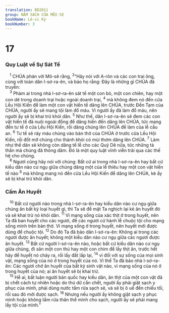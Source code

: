 ```yaml
---
translation: BD2011
group: NĂM SÁCH CỦA MÔI-SE
bookName: Lê-vi Ký 
bookNumber: 3
---
```


<div class="title"><h1>17</h1><h3>Quy Luật về Sự Sát Tế</h3></div>
<span class="verse le_17_1"> <sup>1</sup> CHÚA phán với Mô-sê rằng, </span>
<span class="verse le_17_2"><sup>2</sup>“Hãy nói với A-rôn và các con trai ông, cùng với toàn dân I-sơ-ra-ên, và bảo họ rằng: Ðây là những gì CHÚA đã truyền:<br/></span>
<span class="verse le_17_3"> <sup>3</sup> Phàm ai trong nhà I-sơ-ra-ên sát tế một con bò, một con chiên, hay một con dê trong doanh trại hoặc ngoài doanh trại, </span>
<span class="verse le_17_4"><sup>4</sup> mà không đem nó đến cửa Lều Hội Kiến để làm một con vật hiến tế dâng lên CHÚA, trước Ðền Tạm của CHÚA, người ấy sẽ mang tội làm đổ máu. Vì người ấy đã làm đổ máu, nên người ấy sẽ bị khai trừ khỏi dân. </span>
<span class="verse le_17_5"><sup>5</sup> Như thế, dân I-sơ-ra-ên sẽ đem các con vật hiến tế đã nuôi ngoài đồng để dâng hiến đến dâng lên CHÚA, tức mang đến tư tế ở cửa Lều Hội Kiến, rồi dâng chúng lên CHÚA để làm của lễ cầu an. </span>
<span class="verse le_17_6"><sup>6</sup> Tư tế sẽ rảy máu chúng vào bàn thờ của CHÚA ở trước cửa Lều Hội Kiến, rồi đốt mỡ chúng cho thành khói có mùi thơm dâng lên CHÚA. </span>
<span class="verse le_17_7"><sup>7</sup> Làm như thế dân sẽ không còn dâng tế lễ cho các Quỷ Dê nữa, tức những tà thần mà chúng đã thông dâm. Ðó là một quy luật vĩnh viễn trải qua các thế hệ cho chúng.<br/></span>
<span class="verse le_17_8"> <sup>8</sup> Ngươi cũng hãy nói với chúng: Bất cứ ai trong nhà I-sơ-ra-ên hay bất cứ kiều dân nào cư ngụ giữa chúng dâng một của lễ thiêu hay một con vật hiến tế nào </span>
<span class="verse le_17_9"><sup>9</sup> mà không mang nó đến cửa Lều Hội Kiến để dâng lên CHÚA, kẻ ấy sẽ bị khai trừ khỏi dân.<br/></span>
<div class="title"><h3>Cấm Ăn Huyết</h3></div>
<span class="verse le_17_10"> <sup>10</sup> Bất cứ người nào trong nhà I-sơ-ra-ên hay kiều dân nào cư ngụ giữa chúng ăn bất kỳ loại huyết gì, thì Ta sẽ để mặt Ta nghịch lại kẻ ăn huyết đó và sẽ khai trừ nó khỏi dân. </span>
<span class="verse le_17_11"><sup>11</sup> Vì mạng sống của xác thịt ở trong huyết, nên Ta đã ban huyết cho các ngươi, để các ngươi cử hành lễ chuộc tội cho mạng sống mình trên bàn thờ. Vì mạng sống ở trong huyết, nên huyết mới được dùng để chuộc tội. </span>
<span class="verse le_17_12"><sup>12</sup> Do đó Ta đã bảo dân I-sơ-ra-ên: Không ai trong các ngươi được ăn huyết; không một kiều dân nào cư ngụ giữa các ngươi được ăn huyết. </span>
<span class="verse le_17_13"><sup>13</sup> Bất cứ người I-sơ-ra-ên nào, hoặc bất cứ kiều dân nào cư ngụ giữa chúng, đi săn một con thú hay một con chim để lấy thịt ăn, trước hết hãy để huyết nó chảy ra, rồi lấy đất lấp lại, </span>
<span class="verse le_17_14"><sup>14</sup> vì đối với sự sống của mọi sinh vật, mạng sống của nó ở trong huyết của nó. Vì thế Ta đã bảo nhà I-sơ-ra-ên: Các ngươi chớ ăn huyết của bất kỳ sinh vật nào, vì mạng sống của nó ở trong huyết của nó; ai ăn huyết sẽ bị khai trừ.<br/></span>
<span class="verse le_17_15"> <sup>15</sup> Hễ ai, bất luận người bản quốc hay kiều dân, ăn thịt của một con vật đã bị chết cách tự nhiên hoặc do thú dữ cắn chết, người ấy phải giặt sạch y phục của mình, phải dùng nước tắm rửa sạch sẽ, và sẽ bị ô uế đến chiều tối, rồi sau đó mới được sạch. </span>
<span class="verse le_17_16"><sup>16</sup> Nhưng nếu người ấy không giặt sạch y phục mình hoặc không tắm rửa thân thể mình cho sạch, người ấy sẽ phải mang lấy tội của mình.”<br/></span>
